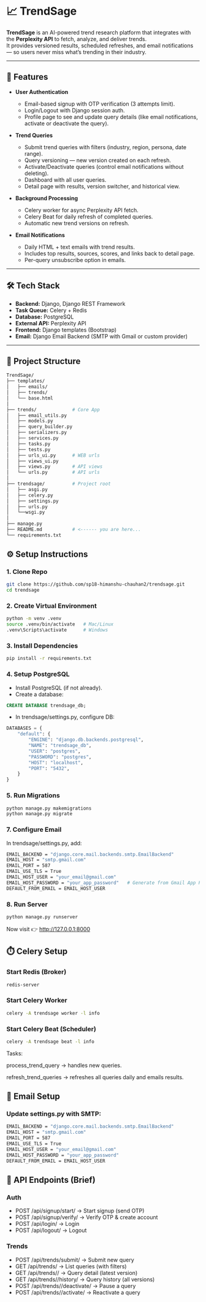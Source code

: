 # 📈 TrendSage

**TrendSage** is an AI-powered trend research platform that integrates with the **Perplexity API** to fetch, analyze, and deliver trends.  
It provides versioned results, scheduled refreshes, and email notifications — so users never miss what’s trending in their industry.  

---

## 🚀 Features

- **User Authentication**
  - Email-based signup with OTP verification (3 attempts limit).
  - Login/Logout with Django session auth.
  - Profile page to see and update query details (like email notifications, activate or deactivate the query).

- **Trend Queries**
  - Submit trend queries with filters (industry, region, persona, date range).
  - Query versioning — new version created on each refresh.
  - Activate/Deactivate queries (control email notifications without deleting).
  - Dashboard with all user queries.
  - Detail page with results, version switcher, and historical view.

- **Background Processing**
  - Celery worker for async Perplexity API fetch.
  - Celery Beat for daily refresh of completed queries.
  - Automatic new trend versions on refresh.

- **Email Notifications**
  - Daily HTML + text emails with trend results.
  - Includes top results, sources, scores, and links back to detail page.
  - Per-query unsubscribe option in emails.

---

## 🛠️ Tech Stack

- **Backend:** Django, Django REST Framework  
- **Task Queue:** Celery + Redis  
- **Database:** PostgreSQL  
- **External API:** Perplexity API  
- **Frontend:** Django templates (Bootstrap)  
- **Email:** Django Email Backend (SMTP with Gmail or custom provider) 

---

## 📂 Project Structure

```bash
TrendSage/
├── templates/
│   ├── emails/
│   ├── trends/
│   └── base.html
│  
├── trends/             # Core App
│   ├── email_utils.py
│   ├── models.py
│   ├── query_builder.py
│   ├── serializers.py
│   ├── services.py
│   ├── tasks.py
│   ├── tests.py
│   ├── urls_ui.py      # WEB urls
│   ├── views_ui.py
│   ├── views.py        # API views
│   └── urls.py         # API urls
│          
├── trendsage/          # Project root
│   ├── asgi.py
│   ├── celery.py
│   ├── settings.py
│   ├── urls.py
│   └──wsgi.py
│  
├── manage.py
├── README.md           # <------ you are here...
└── requirements.txt
```
## ⚙️ Setup Instructions

### 1. Clone Repo
```bash
git clone https://github.com/sp18-himanshu-chauhan2/trendsage.git
cd trendsage
```
### 2. Create Virtual Environment
```bash
python -m venv .venv
source .venv/bin/activate   # Mac/Linux
.venv\Scripts\activate      # Windows
```

### 3. Install Dependencies
```bash
pip install -r requirements.txt
```

### 4. Setup PostgreSQL

- Install PostgreSQL (if not already).
- Create a database:

```sql
CREATE DATABASE trendsage_db;
```

- In trendsage/settings.py, configure DB:
```python
DATABASES = {
    "default": {
        "ENGINE": "django.db.backends.postgresql",
        "NAME": "trendsage_db",
        "USER": "postgres",
        "PASSWORD": "postgres",
        "HOST": "localhost",
        "PORT": "5432",
    }
}
```
### 5. Run Migrations
```bash
python manage.py makemigrations
python manage.py migrate
```

### 7. Configure Email

In trendsage/settings.py, add:
```bash
EMAIL_BACKEND = "django.core.mail.backends.smtp.EmailBackend"
EMAIL_HOST = "smtp.gmail.com"
EMAIL_PORT = 587
EMAIL_USE_TLS = True
EMAIL_HOST_USER = "your_email@gmail.com"
EMAIL_HOST_PASSWORD = "your_app_password"   # Generate from Gmail App Passwords
DEFAULT_FROM_EMAIL = EMAIL_HOST_USER
```

### 8. Run Server
```bash
python manage.py runserver
```
Now visit 👉 http://127.0.0.1:8000

## ⏱️ Celery Setup
### Start Redis (Broker)
```bash
redis-server
```

### Start Celery Worker
```bash
celery -A trendsage worker -l info
```

### Start Celery Beat (Scheduler)
```bash
celery -A trendsage beat -l info
```
Tasks:

process_trend_query → handles new queries.

refresh_trend_queries → refreshes all queries daily and emails results.

## 📧 Email Setup

### Update settings.py with SMTP:
```bash
EMAIL_BACKEND = "django.core.mail.backends.smtp.EmailBackend"
EMAIL_HOST = "smtp.gmail.com"
EMAIL_PORT = 587
EMAIL_USE_TLS = True
EMAIL_HOST_USER = "your_email@gmail.com"
EMAIL_HOST_PASSWORD = "your_app_password"
DEFAULT_FROM_EMAIL = EMAIL_HOST_USER
```

## 🔗 API Endpoints (Brief)

### Auth
<ul>
    <li>POST /api/signup/start/ → Start signup (send OTP)</li>
    <li>POST /api/signup/verify/ → Verify OTP & create account</li>
    <li>POST /api/login/ → Login</li>
    <li>POST /api/logout/ → Logout</li>
</ul>

### Trends
<ul>
    <li>POST /api/trends/submit/ → Submit new query</li>
    <li>GET /api/trends/ → List queries (with filters)</li>
    <li>GET /api/trends/<id>/ → Query detail (latest version)</li>
    <li>GET /api/trends/<id>/history/ → Query history (all versions)</li>
    <li>POST /api/trends/<id>/deactivate/ → Pause a query</li>
    <li>POST /api/trends/<id>/activate/ → Reactivate a query</li>
</ul>










